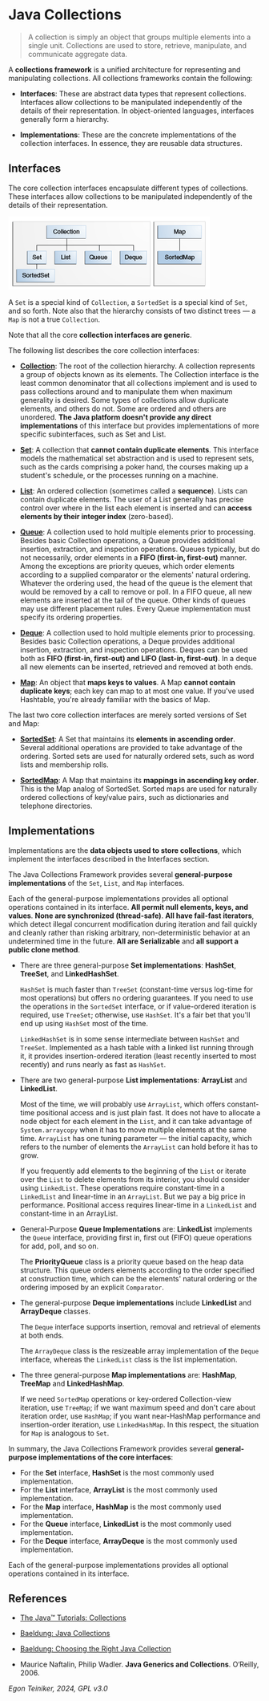 # Java Collections

> A collection is simply an object that groups multiple elements into a single unit. 
> Collections are used to store, retrieve, manipulate, and communicate aggregate data. 

A **collections framework** is a unified architecture for representing and manipulating 
collections. All collections frameworks contain the following:

* **Interfaces**: These are abstract data types that represent collections. Interfaces 
    allow collections to be manipulated independently of the details of their representation. 
    In object-oriented languages, interfaces generally form a hierarchy.

* **Implementations**: These are the concrete implementations of the collection interfaces. 
    In essence, they are reusable data structures.

## Interfaces

The core collection interfaces encapsulate different types of collections.
These interfaces allow collections to be manipulated independently of the details of their representation.

![Collections Interfaces](figures/Collections-Interfaces.gif)

A `Set` is a special kind of `Collection`, a `SortedSet` is a special kind of `Set`, and so forth. 
Note also that the hierarchy consists of two distinct trees — a `Map` is not a true `Collection`.

Note that all the core **collection interfaces are generic**. 

The following list describes the core collection interfaces:

* [**Collection**](https://docs.oracle.com/en/java/javase/21/docs/api/java.base/java/util/Collection.html): 
    The root of the collection hierarchy. A collection represents a group of objects 
    known as its elements. The Collection interface is the least common denominator that all collections 
    implement and is used to pass collections around and to manipulate them when maximum generality is 
    desired. Some types of collections allow duplicate elements, and others do not. 
    Some are ordered and others are unordered. **The Java platform doesn't provide any direct implementations** 
    of this interface but provides implementations of more specific subinterfaces, such as Set and List. 
    
* [**Set**](https://docs.oracle.com/en/java/javase/21/docs/api/java.base/java/util/Set.html): 
    A collection that **cannot contain duplicate elements**. This interface models the mathematical set 
    abstraction and is used to represent sets, such as the cards comprising a poker hand, the courses 
    making up a student's schedule, or the processes running on a machine. 

* [**List**](https://docs.oracle.com/en/java/javase/21/docs/api/java.base/java/util/List.html): 
    An ordered collection (sometimes called a **sequence**). Lists can contain duplicate elements. 
    The user of a List generally has precise control over where in the list each element is inserted and 
    can **access elements by their integer index** (zero-based). 

* [**Queue**](https://docs.oracle.com/en/java/javase/21/docs/api/java.base/java/util/Queue.html): 
    A collection used to hold multiple elements prior to processing. Besides basic Collection operations, 
    a Queue provides additional insertion, extraction, and inspection operations.
    Queues typically, but do not necessarily, order elements in a **FIFO (first-in, first-out)** manner. 
    Among the exceptions are priority queues, which order elements according to a supplied comparator 
    or the elements' natural ordering. Whatever the ordering used, the head of the queue is the element 
    that would be removed by a call to remove or poll. In a FIFO queue, all new elements are inserted at 
    the tail of the queue. Other kinds of queues may use different placement rules. 
    Every Queue implementation must specify its ordering properties. 

* [**Deque**](https://docs.oracle.com/en/java/javase/21/docs/api/java.base/java/util/Deque.html): 
    A collection used to hold multiple elements prior to processing. Besides basic Collection operations, 
    a Deque provides additional insertion, extraction, and inspection operations.
    Deques can be used both as **FIFO (first-in, first-out) and LIFO (last-in, first-out)**. 
    In a deque all new elements can be inserted, retrieved and removed at both ends. 

* [**Map**](https://docs.oracle.com/en/java/javase/21/docs/api/java.base/java/util/Map.html): 
    An object that **maps keys to values**. A Map **cannot contain duplicate keys**; each key can map to at
    most one value. If you've used Hashtable, you're already familiar with the basics of Map. 

The last two core collection interfaces are merely sorted versions of Set and Map:

* [**SortedSet**](https://docs.oracle.com/en/java/javase/21/docs/api/java.base/java/util/SortedSet.html): 
    A Set that maintains its **elements in ascending order**. Several additional operations are provided 
    to take advantage of the ordering. Sorted sets are used for naturally ordered sets, such as word lists
     and membership rolls. 

* [**SortedMap**](https://docs.oracle.com/en/java/javase/21/docs/api/java.base/java/util/SortedMap.html): 
    A Map that maintains its **mappings in ascending key order**. This is the Map analog 
    of SortedSet. Sorted maps are used for naturally ordered collections of key/value pairs, such as 
    dictionaries and telephone directories. 

## Implementations

Implementations are the **data objects used to store collections**, which implement the interfaces described 
in the Interfaces section.

The Java Collections Framework provides several **general-purpose implementations** of the `Set`, `List`, and `Map` interfaces.

Each of the general-purpose implementations provides all optional operations contained in 
its interface. **All permit null elements, keys, and values**. 
**None are synchronized (thread-safe)**. **All have fail-fast iterators**, which detect 
illegal concurrent modification during iteration and fail quickly and cleanly rather than risking arbitrary, non-deterministic behavior at an undetermined time in the future. 
**All are Serializable** and **all support a public clone method**.

* There are three general-purpose **Set implementations**: **HashSet**, **TreeSet**, and **LinkedHashSet**.

    `HashSet` is much faster than `TreeSet` (constant-time versus log-time for most operations)
    but offers no ordering guarantees. If you need to use the operations in the `SortedSet` interface, or if value-ordered iteration is required, use `TreeSet`; otherwise, use `HashSet`. It's a fair bet that you'll end up using `HashSet` most of the time.

    `LinkedHashSet` is in some sense intermediate between `HashSet` and `TreeSet`. 
    Implemented as a hash table with a linked list running through it, it provides insertion-ordered iteration (least recently inserted to most recently) and runs 
    nearly as fast as `HashSet`. 

* There are two general-purpose **List implementations**: **ArrayList** and **LinkedList**.

    Most of the time, we will probably use `ArrayList`, which offers constant-time positional
    access and is just plain fast. It does not have to allocate a node object for each element
    in the `List`, and it can take advantage of `System.arraycopy` when it has to move multiple
    elements at the same time.
    `ArrayList` has one tuning parameter — the initial capacity, which refers to the number 
    of elements the `ArrayList` can hold before it has to grow.

    If you frequently add elements to the beginning of the `List` or iterate over the `List` 
    to delete elements from its interior, you should consider using `LinkedList`. These operations require constant-time in a `LinkedList` and linear-time in an `ArrayList`. 
    But we pay a big price in performance. Positional access requires linear-time in a
    `LinkedList` and constant-time in an ArrayList.     

*  General-Purpose **Queue Implementations** are: **LinkedList** implements the `Queue` interface, 
    providing first in, first out (FIFO) queue operations for add, poll, and so on.

    The **PriorityQueue** class is a priority queue based on the heap data structure. This queue orders 
    elements according to the order specified at construction time, which can be the elements' natural 
    ordering or the ordering imposed by an explicit `Comparator`.

* The general-purpose **Deque implementations** include **LinkedList** and **ArrayDeque** classes. 

    The `Deque` interface supports insertion, removal and retrieval of elements at both ends. 
    
    The `ArrayDeque` class is the resizeable array implementation of the `Deque` interface, 
    whereas the `LinkedList` class is the list implementation.

* The three general-purpose **Map implementations** are: **HashMap**, **TreeMap** and
    **LinkedHashMap**. 

    If we need `SortedMap` operations or key-ordered Collection-view iteration, use `TreeMap`;
    if we want maximum speed and don't care about iteration order, use `HashMap`; if you want near-HashMap performance and insertion-order iteration, use `LinkedHashMap`. 
    In this respect, the situation for `Map` is analogous to `Set`.


In summary, the Java Collections Framework provides several **general-purpose implementations of the core interfaces**:

* For the **Set** interface, **HashSet** is the most commonly used implementation.
* For the **List** interface, **ArrayList** is the most commonly used implementation.
* For the **Map** interface, **HashMap** is the most commonly used implementation.
* For the **Queue** interface, **LinkedList** is the most commonly used implementation.
* For the **Deque** interface, **ArrayDeque** is the most commonly used implementation.

Each of the general-purpose implementations provides all optional operations contained in its interface.


## References
* [The Java™ Tutorials: Collections](https://docs.oracle.com/javase/tutorial/collections/)

* [Baeldung: Java Collections](https://www.baeldung.com/java-collections)
* [Baeldung: Choosing the Right Java Collection](https://www.baeldung.com/java-choose-list-set-queue-map)

* Maurice Naftalin, Philip Wadler. **Java Generics and Collections**. O‘Reilly, 2006.

*Egon Teiniker, 2024, GPL v3.0*